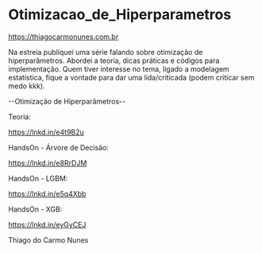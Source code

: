 # Otimizacao_de_Hiperparametros
https://thiagocarmonunes.com.br

Na estreia publiquei uma série falando sobre otimização de hiperparâmetros. Abordei a teoria, dicas práticas e códigos para implementação. Quem tiver interesse no tema, ligado a modelagem estatística, fique a vontade para dar uma lida/criticada (podem criticar sem medo kkk).

--Otimização de Hiperparâmetros--

Teoria:

https://lnkd.in/e4t9B2u

HandsOn - Árvore de Decisão:

https://lnkd.in/e8RrDJM

HandsOn - LGBM:

https://lnkd.in/e5q4Xbb

HandsOn - XGB:

https://lnkd.in/eyGyCEJ


Thiago do Carmo Nunes
